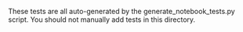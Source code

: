 These tests are all auto-generated by the generate_notebook_tests.py script. You should not manually add tests in this directory.